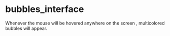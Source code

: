 # bubbles_interface
Whenever the mouse will be hovered anywhere on the screen , multicolored bubbles will appear.
